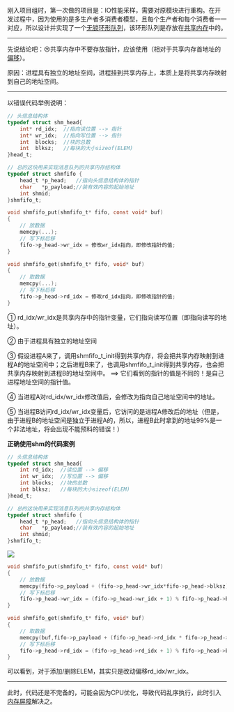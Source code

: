 刚入项目组时，第一次做的项目是：IO性能采样，需要对原模块进行重构。在开发过程中，因为使用的是多生产者多消费者模型，且每个生产者和每个消费者一一对应，所以设计并实现了一个<u>无锁环形队列</u>，该环形队列是存放在<u>共享内存</u>中的。

---

先说结论吧：:cry:共享内存中不要存放指针，应该使用（相对于共享内存首地址的<u>偏移</u>）。

原因：进程具有独立的地址空间，进程挂到共享内存上，本质上是将共享内存映射到自己的地址空间。

----

以错误代码举例说明：

```c
// 头信息结构体
typedef struct shm_head{
    int* rd_idx;  //指向读位置 --> 指针
    int* wr_idx;  //指向写位置 --> 指针
    int  blocks;  //块的总数
    int  blksz;   //每块的大小sizeof(ELEM)
}head_t;

// 总的这块用来实现消息队列的共享内存结构体
typedef struct shmfifo {
    head_t *p_head;   //指向头信息结构体的指针
    char   *p_payload;//装有效内容的起始地址
    int shmid;
}shmfifo_t;

void shmfifo_put(shmfifo_t* fifo, const void* buf)
{
    // 放数据
    memcpy(...);
    // 写下标后移
    fifo->p_head->wr_idx = 修改wr_idx指向，即修改指针的值;
}

void shmfifo_get(shmfifo_t* fifo, void* buf)
{
    // 取数据
    memcpy(...);
    // 写下标后移
    fifo->p_head->rd_idx = 修改rd_idx指向，即修改指针的值;
}
```

① rd_idx/wr_idx是共享内存中的指针变量，它们指向读写位置（即指向读写的地址）。

② 由于进程具有独立的地址空间

③ 假设进程A来了，调用shmfifo_t_init得到共享内存，将会把共享内存映射到进程A的地址空间中；之后进程B来了，也调用shmfifo_t_init得到共享内存，也会把共享内存映射到进程B的地址空间中。 ==> 它们看到的指针的值是不同的！是自己进程地址空间的指针值。

④ 当进程A对rd_idx/wr_idx修改值后，会修改为指向自己地址空间中的地址。

⑤ 当进程B访问rd_idx/wr_idx变量后，它访问的是进程A修改后的地址（但是，由于进程B的地址空间是独立于进程A的，所以，进程B此时拿到的地址99%是一个非法地址，将会出现不能预料的错误！）

**正确使用shm的代码案例**

```c
// 头信息结构体
typedef struct shm_head{
    int rd_idx;  //读位置 --> 偏移
    int wr_idx;  //写位置 --> 偏移
    int blocks;  //块的总数
    int blksz;   //每块的大小sizeof(ELEM)
}head_t;

// 总的这块用来实现消息队列的共享内存结构体
typedef struct shmfifo {
    head_t *p_head;   //指向头信息结构体的指针
    char   *p_payload;//装有效内容的起始地址
    int shmid;
}shmfifo_t;
```

![](https://github.com/gEricy/knownledge/blob/master/%E6%88%91%E7%9A%84%E5%BC%80%E5%8F%91%E7%BB%8F%E5%8E%86/%E8%B8%A9%E5%9D%91%E5%8E%86%E7%A8%8B/%E5%85%B1%E4%BA%AB%E5%86%85%E5%AD%98%E8%B8%A9%E5%9D%91.png)

```c
void shmfifo_put(shmfifo_t* fifo, const void* buf)
{
    // 放数据
    memcpy(fifo->p_payload + (fifo->p_head->wr_idx*fifo->p_head->blksz), buf, fifo->p_head->blksz);
    // 写下标后移
    fifo->p_head->wr_idx = (fifo->p_head->wr_idx + 1) % fifo->p_head->blocks;
}

void shmfifo_get(shmfifo_t* fifo, void* buf)
{
    // 取数据
    memcpy(buf,fifo->p_payload + (fifo->p_head->rd_idx * fifo->p_head->blksz),fifo->p_head->blksz);
    // 写下标后移
    fifo->p_head->rd_idx = (fifo->p_head->rd_idx + 1) % fifo->p_head->blocks;
}
```

可以看到，对于添加/删除ELEM，其实只是改动偏移rd_idx/wr_idx。

---

此时，代码还是不完备的，可能会因为CPU优化，导致代码乱序执行，此时引入<u>内存屏障</u>解决之。

